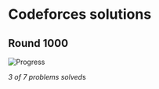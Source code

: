 # Codeforces solutions

## Round 1000

![Progress](https://progress-bar.dev/43/?title=Problems%20Solved&width=400)

*3 of 7 problems solved*s
